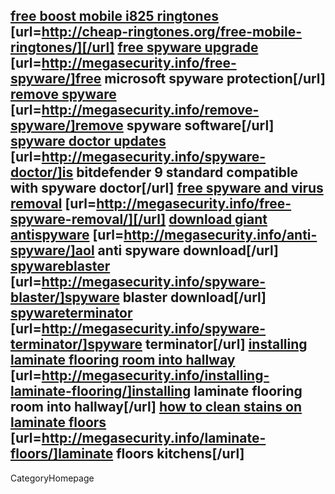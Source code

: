 <a href=" http://cheap-ringtones.org/free-mobile-ringtones/ ">free boost mobile i825 ringtones</a> [url=http://cheap-ringtones.org/free-mobile-ringtones/][/url] <a href=" http://megasecurity.info/free-spyware/ ">free spyware upgrade</a> [url=http://megasecurity.info/free-spyware/]free microsoft spyware protection[/url] <a href=" http://megasecurity.info/remove-spyware/ ">remove spyware</a> [url=http://megasecurity.info/remove-spyware/]remove spyware software[/url] <a href=" http://megasecurity.info/spyware-doctor/ ">spyware doctor updates</a> [url=http://megasecurity.info/spyware-doctor/]is bitdefender 9 standard compatible with spyware doctor[/url] <a href=" http://megasecurity.info/free-spyware-removal/ ">free spyware and virus removal</a> [url=http://megasecurity.info/free-spyware-removal/][/url] <a href=" http://megasecurity.info/anti-spyware/ ">download giant antispyware</a> [url=http://megasecurity.info/anti-spyware/]aol anti spyware download[/url] <a href=" http://megasecurity.info/spyware-blaster/ ">spywareblaster</a> [url=http://megasecurity.info/spyware-blaster/]spyware blaster download[/url] <a href=" http://megasecurity.info/spyware-terminator/ ">spywareterminator</a> [url=http://megasecurity.info/spyware-terminator/]spyware terminator[/url] <a href=" http://megasecurity.info/installing-laminate-flooring/ ">installing laminate flooring room into hallway</a> [url=http://megasecurity.info/installing-laminate-flooring/]installing laminate flooring room into hallway[/url] <a href=" http://megasecurity.info/laminate-floors/ ">how to clean stains on laminate floors</a> [url=http://megasecurity.info/laminate-floors/]laminate floors kitchens[/url]
----
CategoryHomepage
